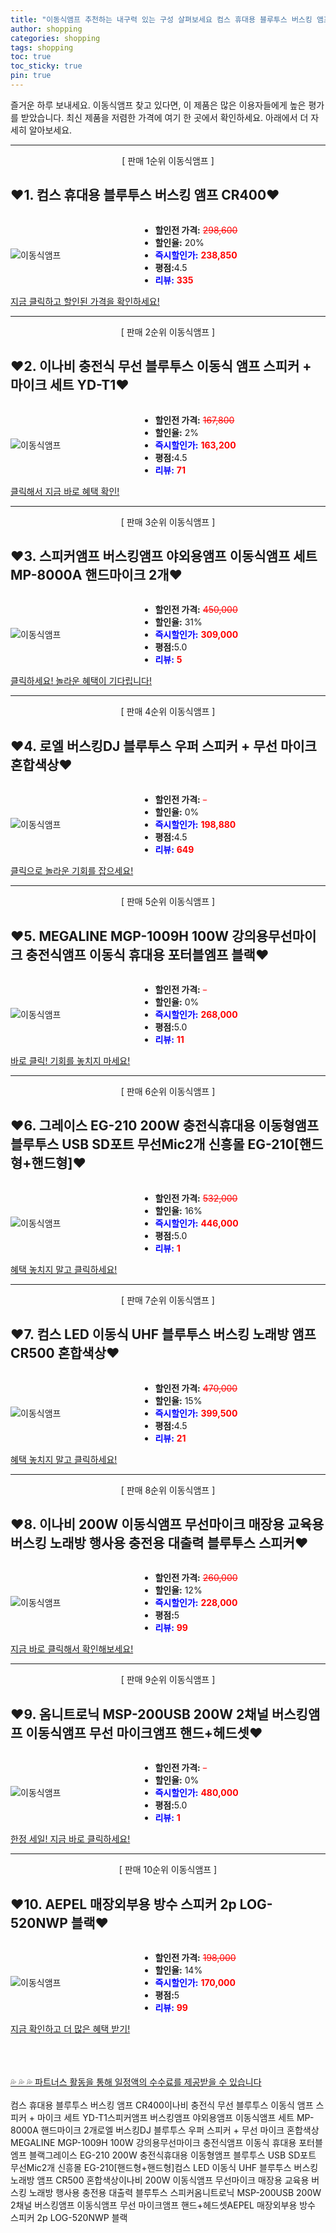 ```yaml
---
title: "이동식앰프 추천하는 내구력 있는 구성 살펴보세요 컴스 휴대용 블루투스 버스킹 앰프"
author: shopping
categories: shopping
tags: shopping
toc: true
toc_sticky: true
pin: true
---
```

즐거운 하루 보내세요. 이동식앰프 찾고 있다면, 이 제품은 많은 이용자들에게 높은 평가를 받았습니다. 최신 제품을 저렴한 가격에 여기 한 곳에서 확인하세요. 아래에서 더 자세히 알아보세요.

---
<p class="toplist" style="margin: 0 auto; display: block; width: fit-content;">[ 판매 1순위 이동식앰프 ]</p>

<h2><strong>❤️1. 컴스 휴대용 블루투스 버스킹 앰프 CR400❤️</strong></h2>

<div style="display: flex; align-items: center;">
    <div style="flex: 0.4;">
        <img src="https://thumbnail7.coupangcdn.com/thumbnails/remote/230x230ex/image/vendor_inventory/6e7a/d1d65caed1e2a05fcf4dc918e30d50a3533d7d84b713cca05a8cc5e6bd12.jpg" alt="이동식앰프" style="max-width: 100%;">
    </div>
    <div style="flex: 0.6; margin-left: 10px;">
        <ul>
            <li><strong>할인전 가격:</strong> <del style="color: red;">298,600</del></li>
            <li><strong>할인율:</strong> 20%</li>
            <li><span style='color:blue'><strong>즉시할인가:</strong></span> <span style='color:red'><strong>238,850</strong></span></li>
            <li><strong>평점:</strong>4.5</li>
            <li><span style='color:blue'><strong>리뷰:</strong></span> <span style='color:red'><strong>335</strong></span></li>
        </ul>
    </div>
</div>
<div class="center">
    <a href="https://William4Davisa.github.io?lptag=AF9450613&subid=githubio&pageKey=322101141&traceid=V0-153&itemId=1031348808&vendorItemId=70800651316" class="myButton">
        지금 클릭하고 할인된 가격을 확인하세요!
    </a>
</div>


---
<p class="toplist" style="margin: 0 auto; display: block; width: fit-content;">[ 판매 2순위 이동식앰프 ]</p>

<h2><strong>❤️2. 이나비 충전식 무선 블루투스 이동식 앰프 스피커 + 마이크 세트 YD-T1❤️</strong></h2>

<div style="display: flex; align-items: center;">
    <div style="flex: 0.4;">
        <img src="https://thumbnail6.coupangcdn.com/thumbnails/remote/230x230ex/image/rs_quotation_api/ru0dahzb/89d3e59ddd1647e99a6da8b8cc9f9669.jpg" alt="이동식앰프" style="max-width: 100%;">
    </div>
    <div style="flex: 0.6; margin-left: 10px;">
        <ul>
            <li><strong>할인전 가격:</strong> <del style="color: red;">167,800</del></li>
            <li><strong>할인율:</strong> 2%</li>
            <li><span style='color:blue'><strong>즉시할인가:</strong></span> <span style='color:red'><strong>163,200</strong></span></li>
            <li><strong>평점:</strong>4.5</li>
            <li><span style='color:blue'><strong>리뷰:</strong></span> <span style='color:red'><strong>71</strong></span></li>
        </ul>
    </div>
</div>
<div class="center">
    <a href="https://William4Davisa.github.io?lptag=AF9450613&subid=githubio&pageKey=6372743730&traceid=V0-153&itemId=13505754695&vendorItemId=80759852050" class="myButton">
        클릭해서 지금 바로 혜택 확인!
    </a>
</div>


---
<p class="toplist" style="margin: 0 auto; display: block; width: fit-content;">[ 판매 3순위 이동식앰프 ]</p>

<h2><strong>❤️3. 스피커앰프 버스킹앰프 야외용앰프 이동식앰프 세트 MP-8000A 핸드마이크 2개❤️</strong></h2>

<div style="display: flex; align-items: center;">
    <div style="flex: 0.4;">
        <img src="https://thumbnail9.coupangcdn.com/thumbnails/remote/230x230ex/image/vendor_inventory/848e/90785dfc0265e6e5bd14f9909540810f54cb722553b437c33abbaac71dfe.jpg" alt="이동식앰프" style="max-width: 100%;">
    </div>
    <div style="flex: 0.6; margin-left: 10px;">
        <ul>
            <li><strong>할인전 가격:</strong> <del style="color: red;">450,000</del></li>
            <li><strong>할인율:</strong> 31%</li>
            <li><span style='color:blue'><strong>즉시할인가:</strong></span> <span style='color:red'><strong>309,000</strong></span></li>
            <li><strong>평점:</strong>5.0</li>
            <li><span style='color:blue'><strong>리뷰:</strong></span> <span style='color:red'><strong>5</strong></span></li>
        </ul>
    </div>
</div>
<div class="center">
    <a href="https://William4Davisa.github.io?lptag=AF9450613&subid=githubio&pageKey=7677430241&traceid=V0-153&itemId=20497243237&vendorItemId=87502972192" class="myButton">
        클릭하세요! 놀라운 혜택이 기다립니다!
    </a>
</div>


---
<p class="toplist" style="margin: 0 auto; display: block; width: fit-content;">[ 판매 4순위 이동식앰프 ]</p>

<h2><strong>❤️4. 로엘 버스킹DJ 블루투스 우퍼 스피커 + 무선 마이크 혼합색상❤️</strong></h2>

<div style="display: flex; align-items: center;">
    <div style="flex: 0.4;">
        <img src="https://thumbnail8.coupangcdn.com/thumbnails/remote/230x230ex/image/vendor_inventory/dca6/42a44a55c24efc139a43e407eb2ce0b9d1a427be8c7c2d5d7bae9a8c3605.jpg" alt="이동식앰프" style="max-width: 100%;">
    </div>
    <div style="flex: 0.6; margin-left: 10px;">
        <ul>
            <li><strong>할인전 가격:</strong> <del style="color: red;">-</del></li>
            <li><strong>할인율:</strong> 0%</li>
            <li><span style='color:blue'><strong>즉시할인가:</strong></span> <span style='color:red'><strong>198,880</strong></span></li>
            <li><strong>평점:</strong>4.5</li>
            <li><span style='color:blue'><strong>리뷰:</strong></span> <span style='color:red'><strong>649</strong></span></li>
        </ul>
    </div>
</div>
<div class="center">
    <a href="https://William4Davisa.github.io?lptag=AF9450613&subid=githubio&pageKey=137158417&traceid=V0-153&itemId=401845434&vendorItemId=88767519440" class="myButton">
        클릭으로 놀라운 기회를 잡으세요!
    </a>
</div>


---
<p class="toplist" style="margin: 0 auto; display: block; width: fit-content;">[ 판매 5순위 이동식앰프 ]</p>

<h2><strong>❤️5. MEGALINE MGP-1009H 100W 강의용무선마이크 충전식앰프 이동식 휴대용 포터블엠프 블랙❤️</strong></h2>

<div style="display: flex; align-items: center;">
    <div style="flex: 0.4;">
        <img src="https://thumbnail8.coupangcdn.com/thumbnails/remote/230x230ex/image/vendor_inventory/139a/eae1daacb9660dd1dd3d34dc2e03bce7be03e59deeb1bd87d0144dafe272.jpg" alt="이동식앰프" style="max-width: 100%;">
    </div>
    <div style="flex: 0.6; margin-left: 10px;">
        <ul>
            <li><strong>할인전 가격:</strong> <del style="color: red;">-</del></li>
            <li><strong>할인율:</strong> 0%</li>
            <li><span style='color:blue'><strong>즉시할인가:</strong></span> <span style='color:red'><strong>268,000</strong></span></li>
            <li><strong>평점:</strong>5.0</li>
            <li><span style='color:blue'><strong>리뷰:</strong></span> <span style='color:red'><strong>11</strong></span></li>
        </ul>
    </div>
</div>
<div class="center">
    <a href="https://William4Davisa.github.io?lptag=AF9450613&subid=githubio&pageKey=1695372539&traceid=V0-153&itemId=2886194381&vendorItemId=70875270716" class="myButton">
        바로 클릭! 기회를 놓치지 마세요!
    </a>
</div>


---
<p class="toplist" style="margin: 0 auto; display: block; width: fit-content;">[ 판매 6순위 이동식앰프 ]</p>

<h2><strong>❤️6. 그레이스 EG-210 200W 충전식휴대용 이동형앰프 블루투스 USB SD포트 무선Mic2개 신흥몰 EG-210[핸드형+핸드형]❤️</strong></h2>

<div style="display: flex; align-items: center;">
    <div style="flex: 0.4;">
        <img src="https://thumbnail8.coupangcdn.com/thumbnails/remote/230x230ex/image/vendor_inventory/3ce6/a0a27b40dded42aedd0f945471cafd35d41b3f8e9026b0245f828e8b183a.jpg" alt="이동식앰프" style="max-width: 100%;">
    </div>
    <div style="flex: 0.6; margin-left: 10px;">
        <ul>
            <li><strong>할인전 가격:</strong> <del style="color: red;">532,000</del></li>
            <li><strong>할인율:</strong> 16%</li>
            <li><span style='color:blue'><strong>즉시할인가:</strong></span> <span style='color:red'><strong>446,000</strong></span></li>
            <li><strong>평점:</strong>5.0</li>
            <li><span style='color:blue'><strong>리뷰:</strong></span> <span style='color:red'><strong>1</strong></span></li>
        </ul>
    </div>
</div>
<div class="center">
    <a href="https://William4Davisa.github.io?lptag=AF9450613&subid=githubio&pageKey=7284542125&traceid=V0-153&itemId=18605157790&vendorItemId=85741085231" class="myButton">
        혜택 놓치지 말고 클릭하세요!
    </a>
</div>


---
<p class="toplist" style="margin: 0 auto; display: block; width: fit-content;">[ 판매 7순위 이동식앰프 ]</p>

<h2><strong>❤️7. 컴스 LED 이동식 UHF 블루투스 버스킹 노래방 앰프 CR500 혼합색상❤️</strong></h2>

<div style="display: flex; align-items: center;">
    <div style="flex: 0.4;">
        <img src="https://thumbnail6.coupangcdn.com/thumbnails/remote/230x230ex/image/retail/images/2023/06/16/16/0/a0964dd1-c10e-44d8-a379-5e7c6270359b.jpg" alt="이동식앰프" style="max-width: 100%;">
    </div>
    <div style="flex: 0.6; margin-left: 10px;">
        <ul>
            <li><strong>할인전 가격:</strong> <del style="color: red;">470,000</del></li>
            <li><strong>할인율:</strong> 15%</li>
            <li><span style='color:blue'><strong>즉시할인가:</strong></span> <span style='color:red'><strong>399,500</strong></span></li>
            <li><strong>평점:</strong>4.5</li>
            <li><span style='color:blue'><strong>리뷰:</strong></span> <span style='color:red'><strong>21</strong></span></li>
        </ul>
    </div>
</div>
<div class="center">
    <a href="https://William4Davisa.github.io?lptag=AF9450613&subid=githubio&pageKey=7250049571&traceid=V0-153&itemId=18439983980&vendorItemId=86295692084" class="myButton">
        혜택 놓치지 말고 클릭하세요!
    </a>
</div>


---
<p class="toplist" style="margin: 0 auto; display: block; width: fit-content;">[ 판매 8순위 이동식앰프 ]</p>

<h2><strong>❤️8. 이나비 200W 이동식앰프 무선마이크 매장용 교육용 버스킹 노래방 행사용 충전용 대출력 블루투스 스피커❤️</strong></h2>

<div style="display: flex; align-items: center;">
    <div style="flex: 0.4;">
        <img src="https://thumbnail6.coupangcdn.com/thumbnails/remote/230x230ex/image/vendor_inventory/ce32/ec35beb7ed708596b2fe62d191469a74fb8d2fc81709e80687fd093b56ff.png" alt="이동식앰프" style="max-width: 100%;">
    </div>
    <div style="flex: 0.6; margin-left: 10px;">
        <ul>
            <li><strong>할인전 가격:</strong> <del style="color: red;">260,000</del></li>
            <li><strong>할인율:</strong> 12%</li>
            <li><span style='color:blue'><strong>즉시할인가:</strong></span> <span style='color:red'><strong>228,000</strong></span></li>
            <li><strong>평점:</strong>5</li>
            <li><span style='color:blue'><strong>리뷰:</strong></span> <span style='color:red'><strong>99</strong></span></li>
        </ul>
    </div>
</div>
<div class="center">
    <a href="https://William4Davisa.github.io?lptag=AF9450613&subid=githubio&pageKey=7536565971&traceid=V0-153&itemId=19801683498&vendorItemId=86904018605" class="myButton">
        지금 바로 클릭해서 확인해보세요!
    </a>
</div>


---
<p class="toplist" style="margin: 0 auto; display: block; width: fit-content;">[ 판매 9순위 이동식앰프 ]</p>

<h2><strong>❤️9. 옴니트로닉 MSP-200USB 200W 2채널 버스킹앰프 이동식앰프 무선 마이크앰프 핸드+헤드셋❤️</strong></h2>

<div style="display: flex; align-items: center;">
    <div style="flex: 0.4;">
        <img src="https://thumbnail6.coupangcdn.com/thumbnails/remote/230x230ex/image/vendor_inventory/af7f/02dc1dffba2afd093af74502993c1285f5a09358a71a6459af666c786cca.jpg" alt="이동식앰프" style="max-width: 100%;">
    </div>
    <div style="flex: 0.6; margin-left: 10px;">
        <ul>
            <li><strong>할인전 가격:</strong> <del style="color: red;">-</del></li>
            <li><strong>할인율:</strong> 0%</li>
            <li><span style='color:blue'><strong>즉시할인가:</strong></span> <span style='color:red'><strong>480,000</strong></span></li>
            <li><strong>평점:</strong>5.0</li>
            <li><span style='color:blue'><strong>리뷰:</strong></span> <span style='color:red'><strong>1</strong></span></li>
        </ul>
    </div>
</div>
<div class="center">
    <a href="https://William4Davisa.github.io?lptag=AF9450613&subid=githubio&pageKey=7895211759&traceid=V0-153&itemId=21624721907&vendorItemId=88675750182" class="myButton">
        한정 세일! 지금 바로 클릭하세요!
    </a>
</div>


---
<p class="toplist" style="margin: 0 auto; display: block; width: fit-content;">[ 판매 10순위 이동식앰프 ]</p>

<h2><strong>❤️10. AEPEL 매장외부용 방수 스피커 2p LOG-520NWP 블랙❤️</strong></h2>

<div style="display: flex; align-items: center;">
    <div style="flex: 0.4;">
        <img src="https://thumbnail9.coupangcdn.com/thumbnails/remote/230x230ex/image/retail/images/2024/07/15/15/6/a1aab209-78a7-4ae3-a3be-65ba2e400e49.jpg" alt="이동식앰프" style="max-width: 100%;">
    </div>
    <div style="flex: 0.6; margin-left: 10px;">
        <ul>
            <li><strong>할인전 가격:</strong> <del style="color: red;">198,000</del></li>
            <li><strong>할인율:</strong> 14%</li>
            <li><span style='color:blue'><strong>즉시할인가:</strong></span> <span style='color:red'><strong>170,000</strong></span></li>
            <li><strong>평점:</strong>5</li>
            <li><span style='color:blue'><strong>리뷰:</strong></span> <span style='color:red'><strong>99</strong></span></li>
        </ul>
    </div>
</div>
<div class="center">
    <a href="https://William4Davisa.github.io?lptag=AF9450613&subid=githubio&pageKey=8230458754&traceid=V0-153&itemId=23686824885&vendorItemId=90711993113" class="myButton">
        지금 확인하고 더 많은 혜택 받기!
    </a>
</div>

<br><br><br>[💦 💦 💦 파트너스 활동을 통해 일정액의 수수료를 제공받을 수 있습니다](https://link.coupang.com/a/bcpT2c)<br><br>컴스 휴대용 블루투스 버스킹 앰프 CR400이나비 충전식 무선 블루투스 이동식 앰프 스피커 + 마이크 세트 YD-T1스피커앰프 버스킹앰프 야외용앰프 이동식앰프 세트 MP-8000A 핸드마이크 2개로엘 버스킹DJ 블루투스 우퍼 스피커 + 무선 마이크 혼합색상MEGALINE MGP-1009H 100W 강의용무선마이크 충전식앰프 이동식 휴대용 포터블엠프 블랙그레이스 EG-210 200W 충전식휴대용 이동형앰프 블루투스 USB SD포트 무선Mic2개 신흥몰 EG-210[핸드형+핸드형]컴스 LED 이동식 UHF 블루투스 버스킹 노래방 앰프 CR500 혼합색상이나비 200W 이동식앰프 무선마이크 매장용 교육용 버스킹 노래방 행사용 충전용 대출력 블루투스 스피커옴니트로닉 MSP-200USB 200W 2채널 버스킹앰프 이동식앰프 무선 마이크앰프 핸드+헤드셋AEPEL 매장외부용 방수 스피커 2p LOG-520NWP 블랙